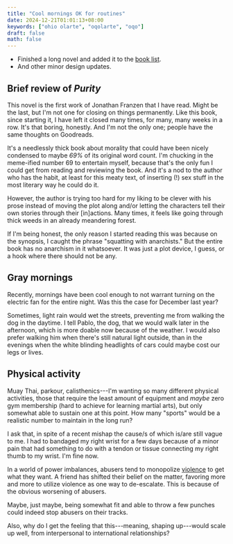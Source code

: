 ```yaml
---
title: "Cool mornings OK for routines"
date: 2024-12-21T01:01:13+08:00
keywords: ["ohio olarte", "oqolarte", "oqo"]
draft: false
math: false
---
```


- Finished a long novel and added it to the [book list](/books).
- And other minor design updates.

## Brief review of *Purity*

This novel is the first work of Jonathan Franzen that I have read. Might
be the last, but I'm not one for closing on things permanently. Like
this book, since starting it, I have left it closed many times, for
many, many weeks in a row. It's that boring, honestly. And I'm not the
only one; people have the same thoughts on Goodreads.

It's a needlessly thick book about morality that could have
been nicely condensed to maybe *69%* of its original word count. I'm
chucking in the meme-ified number 69 to entertain myself, because that's
the only fun I could get from reading and reviewing the book. And it's a
nod to the author who has the habit, at least for this meaty text, of
inserting (!) sex stuff in the most literary way he could do it.

However, the author is trying too hard for my liking to be clever with
his prose instead of moving the plot along and/or letting the characters
tell their own stories through their [in]actions. Many times, it feels
like going through thick weeds in an already meandering forest.

If I'm being honest, the only reason I started reading this was because
on the synopsis, I caught the phrase "squatting with anarchists." But
the entire book has no anarchism in it whatsoever. It was just a plot
device, I guess, or a hook where there should not be any.

## Gray mornings

Recently, mornings have been cool enough to not warrant turning on the
electric fan for the entire night. Was this the case for December last
year?

Sometimes, light rain would wet the streets, preventing me from walking
the dog in the daytime. I tell Pablo, the dog, that we would walk later
in the afternoon, which is more doable now because of the weather. I
would also prefer walking him when there's still natural light outside,
than in the evenings when the white blinding headlights of cars could
maybe cost our legs or lives.

## Physical activity

Muay Thai, parkour, calisthenics---I'm wanting so many different
physical activities, those that require the least amount of equipment
and *maybe* zero gym membership (hard to achieve for learning martial
arts), but only somewhat able to sustain one at this point. How many
"sports" would be a realistic number to maintain in the long run?

I ask that, in spite of a recent mishap the cause/s of which is/are
still vague to me. I had to bandaged my right wrist for a few days
because of a minor pain that had something to do with a tendon or tissue
connecting my right thumb to my wrist. I'm fine now.

In a world of power imbalances, abusers tend to monopolize
[violence](/violence) to get what they want. A friend has shifted their
belief on the matter, favoring more and more to utilize violence as one
way to de-escalate. This is because of the obvious worsening of abusers.

Maybe, just maybe, being somewhat fit and able to throw a few punches
could indeed stop abusers on their tracks.

Also, why do I get the feeling that this---meaning, shaping up---would
scale up well, from interpersonal to international relationships?

